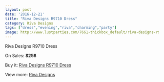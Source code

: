 ```yaml
---
layout: post
date: '2016-12-21'
title: "Riva Designs R9710 Dress"
category: Riva Designs
tags: ["dress","evening","riva","charming","party"]
image: http://www.lustparties.com/7661-thickbox_default/riva-designs-r9710-dress.jpg
---
```

Riva Designs R9710 Dress

On Sales: **$258**
<a href="https://www.lustparties.com/en/riva-designs/2550-riva-designs-r9710-dress.html"><amp-img layout="responsive" width="600" height="600" src="//www.lustparties.com/7661-thickbox_default/riva-designs-r9710-dress.jpg" alt="Riva Designs R9710 Dress 0" /></a>
<a href="https://www.lustparties.com/en/riva-designs/2550-riva-designs-r9710-dress.html"><amp-img layout="responsive" width="600" height="600" src="//www.lustparties.com/7662-thickbox_default/riva-designs-r9710-dress.jpg" alt="Riva Designs R9710 Dress 1" /></a>
<a href="https://www.lustparties.com/en/riva-designs/2550-riva-designs-r9710-dress.html"><amp-img layout="responsive" width="600" height="600" src="//www.lustparties.com/7663-thickbox_default/riva-designs-r9710-dress.jpg" alt="Riva Designs R9710 Dress 2" /></a>
<a href="https://www.lustparties.com/en/riva-designs/2550-riva-designs-r9710-dress.html"><amp-img layout="responsive" width="600" height="600" src="//www.lustparties.com/7664-thickbox_default/riva-designs-r9710-dress.jpg" alt="Riva Designs R9710 Dress 3" /></a>

Buy it: [Riva Designs R9710 Dress](https://www.lustparties.com/en/riva-designs/2550-riva-designs-r9710-dress.html "Riva Designs R9710 Dress")

View more: [Riva Designs](https://www.lustparties.com/en/6-riva-designs "Riva Designs")